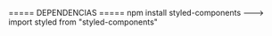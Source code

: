 ===== DEPENDENCIAS =====
    npm install styled-components ---> import styled from "styled-components"
